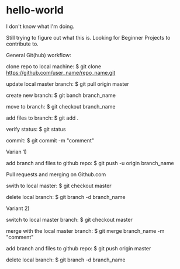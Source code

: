 # hello-world
I don't know what I'm doing.

Still trying to figure out what this is.
Looking for Beginner Projects to contribute to.


General Git(hub) workflow:

clone repo to local machine:
 $ git clone https://github.com/user_name/repo_name.git
 
update local master branch:
 $ git pull origin master

create new branch:
 $ git banch branch_name
 
move to branch:
 $ git checkout branch_name
 
add files to branch:
 $ git add .
 
verify status: 
 $ git status
 
commit:
 $ git commit -m "comment"
 
Varian 1)

add branch and files to github repo:
 $ git push -u origin branch_name
 
Pull requests and merging on Github.com
 
swith to local master:
 $ git checkout master
 
delete local branch: 
 $ git branch -d branch_name

 Variant 2)

switch to local master branch:
 $ git checkout master
 
merge with the local master branch:
 $ git merge branch_name -m "comment"
 
add branch and files to github repo:
 $ git push origin master
 
delete local branch: 
 $ git branch -d branch_name


